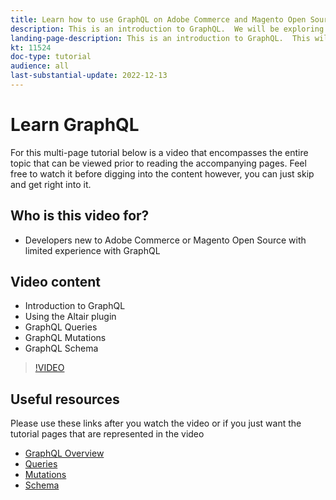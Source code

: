 ```yaml
---
title: Learn how to use GraphQL on Adobe Commerce and Magento Open Source
description: This is an introduction to GraphQL.  We will be exploring queries, mutations and schemas for Adobe Commerce and Magento Open source
landing-page-description: This is an introduction to GraphQL.  This will help newcomers to Adobe Commerce and Magento Open Source use GraphQL for the first time.
kt: 11524
doc-type: tutorial
audience: all
last-substantial-update: 2022-12-13
---
```

# Learn GraphQL

For this multi-page tutorial below is a video that encompasses the entire topic that can be viewed prior to reading the accompanying pages.  Feel free to watch it before digging into the content however, you can just skip and get right into it.

## Who is this video for?

- Developers new to Adobe Commerce or Magento Open Source with limited experience with GraphQL

## Video content

- Introduction to GraphQL
- Using the Altair plugin
- GraphQL Queries
- GraphQL Mutations
- GraphQL Schema

>[!VIDEO](https://video.tv.adobe.com/v/3412302/graphql)

## Useful resources

Please use these links after you watch the video or if you just want the tutorial pages that are represented in the video

- [GraphQL Overview](./intro-graphql.md)
- [Queries](./graphql-queries.md)
- [Mutations](./graphql-mutations.md)
- [Schema](./schema.md)
